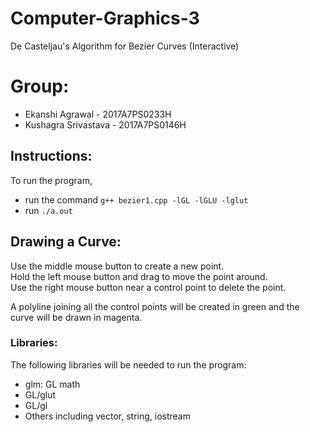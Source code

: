 # Computer-Graphics-3
De Casteljau's Algorithm for Bezier Curves (Interactive)

# Group:
- Ekanshi Agrawal - 2017A7PS0233H
- Kushagra Srivastava - 2017A7PS0146H

## Instructions:
To run the program, 
- run the command `g++ bezier1.cpp -lGL -lGLU -lglut`
- run `./a.out`

## Drawing a Curve:
Use the middle  mouse button to create a new point.  
Hold the left mouse button and drag to move the point around.  
Use the right mouse button near a control point to delete the point.  

A polyline joining all the control points will be created in green and the curve will be drawn in magenta.

### Libraries:
The following libraries will be needed to run the program:
- glm: GL math
- GL/glut
- GL/gl
- Others including vector, string, iostream
